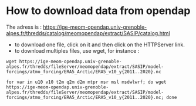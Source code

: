 # How to download data from opendap

The adress is : https://ige-meom-opendap.univ-grenoble-alpes.fr/thredds/catalog/meomopendap/extract/SASIP/catalog.html
  - to download one file, click on it and then click on the HTTPServer link.
  - to download multiples files, use wget, for instance :
  
```
wget https://ige-meom-opendap.univ-grenoble-alpes.fr/thredds/fileServer/meomopendap/extract/SASIP/model-forcings/atmo_forcing/ERA5_Arctic/ERA5_v10_y{2011..2020}.nc
```

```
for var in u10 v10 t2m q2m d2m mtpr msr msl msdwlwrf; do wget https://ige-meom-opendap.univ-grenoble-alpes.fr/thredds/fileServer/meomopendap/extract/SASIP/model-forcings/atmo_forcing/ERA5_Arctic/ERA5_v10_y{2011..2020}.nc; done
```

